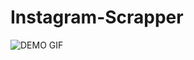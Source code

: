 # Instagram-Scrapper
![DEMO GIF](https://i.ibb.co/7YkygCp/final-5ff92843c8b3de004b78bb21-71946.gif)
